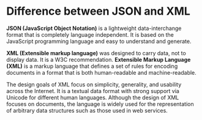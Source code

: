 # Difference between JSON and XML

**JSON (JavaScript Object Notation)** is a lightweight data-interchange format 
that is completely language independent. It is based on the JavaScript 
programming language and easy to understand and generate.

**XML (Extensible markup language)** was designed to carry data, not to display 
data. It is a W3C recommendation. **Extensible Markup Language (XML)** is a markup 
language that defines a set of rules for encoding documents in a format that 
is both human-readable and machine-readable. 

The design goals of XML focus on simplicity, generality, and usability across 
the Internet. It is a textual data format with strong support via Unicode for 
different human languages. Although the design of XML focuses on documents, 
the language is widely used for the representation of arbitrary data 
structures such as those used in web services.